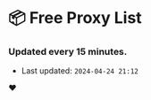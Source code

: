 # :package: Free Proxy List
### Updated every 15 minutes.

- Last updated: `2024-04-24 21:12`

:heart:
